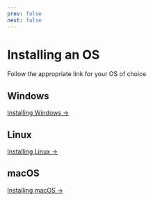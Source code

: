 ```yaml
---
prev: false
next: false
---
```


# Installing an OS

Follow the appropriate link for your OS of choice

## Windows
[Installing Windows →](installing-windows.md)

## Linux

[Installing Linux →](installing-linux.md)

## macOS

[Installing macOS →](installing-macos.md)
